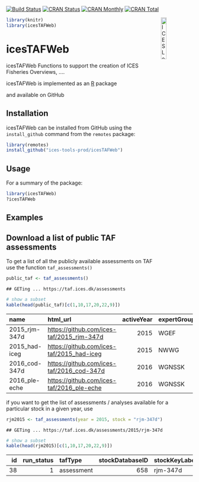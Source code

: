 
[![Build
Status](https://travis-ci.org/ices-tools-prod/icesTAFWeb.svg?branch=devel)](https://travis-ci.org/ices-tools-prod/icesTAFWeb)
[![CRAN
Status](http://r-pkg.org/badges/version/icesTAFWeb)](https://cran.r-project.org/package=icesTAFWeb)
[![CRAN
Monthly](http://cranlogs.r-pkg.org/badges/icesTAFWeb)](https://cran.r-project.org/package=icesTAFWeb)
[![CRAN
Total](http://cranlogs.r-pkg.org/badges/grand-total/icesTAFWeb)](https://cran.r-project.org/package=icesTAFWeb)

[<img align="right" alt="ICES Logo" width="17%" height="17%" src="http://ices.dk/_layouts/15/1033/images/icesimg/iceslogo.png">](http://ices.dk)

``` r
library(knitr)
library(icesTAFWeb)
```

# icesTAFWeb

icesTAFWeb Functions to support the creation of ICES Fisheries
Overviews, ….

icesTAFWeb is implemented as an [R](https://www.r-project.org) package
<!-- and available on [CRAN](https://cran.r-project.org/package=icesTAFWeb). -->
and available on GitHub

## Installation

icesTAFWeb can be installed from GitHub using the `install_github`
command from the `remotes` package:

``` r
library(remotes)
install_github("ices-tools-prod/icesTAFWeb")
```

## Usage

For a summary of the package:

``` r
library(icesTAFWeb)
?icesTAFWeb
```

## Examples

## Download a list of public TAF assessments

To get a list of all the publicly available assessments on TAF use the
function `taf_assessments()`

``` r
public_taf <- taf_assessments()
```

    ## GETing ... https://taf.ices.dk/assessments

``` r
# show a subset
kable(head(public_taf)[c(1,10,17,20,22,9)])
```

| name           | html\_url                                   | activeYear | expertGroup | dataCategory | run\_status |
| :------------- | :------------------------------------------ | ---------: | :---------- | :----------- | ----------: |
| 2015\_rjm-347d | <https://github.com/ices-taf/2015_rjm-347d> |       2015 | WGEF        | 3.2          |           1 |
| 2015\_had-iceg | <https://github.com/ices-taf/2015_had-iceg> |       2015 | NWWG        | 1            |           1 |
| 2016\_cod-347d | <https://github.com/ices-taf/2016_cod-347d> |       2016 | WGNSSK      | 1            |           1 |
| 2016\_ple-eche | <https://github.com/ices-taf/2016_ple-eche> |       2016 | WGNSSK      | 1            |           1 |

if you want to get the list of assessments / analyses available for a
particular stock in a given year, use

``` r
rjm2015 <- taf_assessments(year = 2015, stock = "rjm-347d")
```

    ## GETing ... https://taf.ices.dk/assessments/2015/rjm-347d

``` r
# show a subset
kable(head(rjm2015)[c(1,10,17,20,22,9)])
```

| id | run\_status | tafType    | stockDatabaseID | stockKeyLabel.1 | default\_branch |
| -: | ----------: | :--------- | --------------: | :-------------- | :-------------- |
| 38 |           1 | assessment |             658 | rjm-347d        | taf             |

